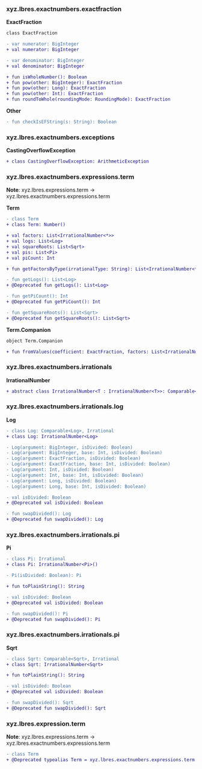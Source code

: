 ### xyz.lbres.exactnumbers.exactfraction

**ExactFraction**
```diff
class ExactFraction

- var numerator: BigInteger
+ val numerator: BigInteger

- var denominator: BigInteger
+ val denominator: BigInteger

+ fun isWholeNumber(): Boolean
+ fun pow(other: BigInteger): ExactFraction
+ fun pow(other: Long): ExactFraction
+ fun pow(other: Int): ExactFraction
+ fun roundToWhole(roundingMode: RoundingMode): ExactFraction
```

**Other**

```diff
- fun checkIsEFString(s: String): Boolean
```

### xyz.lbres.exactnumbers.exceptions

**CastingOverflowException**
```diff
+ class CastingOverflowException: ArithmeticException
```

### xyz.lbres.exactnumbers.expressions.term

**Note**: xyz.lbres.expressions.term → xyz.lbres.exactnumbers.expressions.term

**Term**
```diff
- class Term
+ class Term: Number()

+ val factors: List<IrrationalNumber<*>>
+ val logs: List<Log>
+ val squareRoots: List<Sqrt>
+ val pis: List<Pi>
+ val piCount: Int

+ fun getFactorsByType(irrationalType: String): List<IrrationalNumber<*>>

- fun getLogs(): List<Log>
+ @Deprecated fun getLogs(): List<Log>

- fun getPiCount(): Int
+ @Deprecated fun getPiCount(): Int

- fun getSquareRoots(): List<Sqrt>
+ @Deprecated fun getSquareRoots(): List<Sqrt>
```

**Term.Companion**
```diff
object Term.Companion

+ fun fromValues(coefficient: ExactFraction, factors: List<IrrationalNumber<*>>): Term
```

### xyz.lbres.exactnumbers.irrationals

**IrrationalNumber**
```diff
+ abstract class IrrationalNumber<T : IrrationalNumber<T>>: Comparable<T>, Number()
```

### xyz.lbres.exactnumbers.irrationals.log

**Log**
```diff
- class Log: Comparable<Log>, Irrational
+ class Log: IrrationalNumber<Log>

- Log(argument: BigInteger, isDivided: Boolean)
- Log(argument: BigInteger, base: Int, isDivided: Boolean)
- Log(argument: ExactFraction, isDivided: Boolean)
- Log(argument: ExactFraction, base: Int, isDivided: Boolean)
- Log(argument: Int, isDivided: Boolean)
- Log(argument: Int, base: Int, isDivided: Boolean)
- Log(argument: Long, isDivided: Boolean)
- Log(argument: Long, base: Int, isDivided: Boolean)

- val isDivided: Boolean
+ @Deprecated val isDivided: Boolean

- fun swapDivided(): Log
+ @Deprecated fun swapDivided(): Log
```

### xyz.lbres.exactnumbers.irrationals.pi

**Pi**
```diff
- class Pi: Irrational
+ class Pi: IrrationalNumber<Pi>()

- Pi(isDivided: Boolean): Pi

+ fun toPlainString(): String

- val isDivided: Boolean
+ @Deprecated val isDivided: Boolean

- fun swapDivided(): Pi
+ @Deprecated fun swapDivided(): Pi
```

### xyz.lbres.exactnumbers.irrationals.pi

**Sqrt**
```diff
- class Sqrt: Comparable<Sqrt>, Irrational
+ class Sqrt: IrrationalNumber<Sqrt>

+ fun toPlainString(): String

- val isDivided: Boolean
+ @Deprecated val isDivided: Boolean

- fun swapDivided(): Sqrt
+ @Deprecated fun swapDivided(): Sqrt
```

### xyz.lbres.expression.term

**Note**: xyz.lbres.expressions.term → xyz.lbres.exactnumbers.expressions.term

```diff
- class Term
+ @Deprecated typealias Term = xyz.lbres.exactnumbers.expressions.term.Term
```
